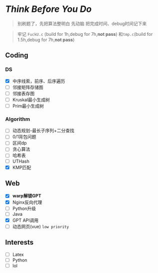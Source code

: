 # *Think Before You Do*

>别刷题了，先把算法整明白
>先动脑
>把完成时间、debug时间记下来
 
>牢记 `FuckU.c` (build for 1h,debug for 7h,**not pass**)
>和`tmp.c`(build for 1.5h,debug for 7h,**not pass**)

## Coding

### DS

- [x] 中序线索，前序、后序遍历
- [ ] 邻接矩阵存储图
- [ ] 邻接表存图
- [ ] Kruskal最小生成树
- [ ] Prim最小生成树

### Algorithm

- [ ] 动态规划-最长子序列+二分查找
- [ ] 0/1背包问题
- [ ] 区间dp
- [ ] 贪心算法
- [ ] 哈希表
- [ ] UTHash
- [x] KMP匹配

## Web

- [x] **warp解锁GPT**
- [x] Nginx反向代理
- [ ] Python升级
- [ ] Java
- [x] GPT API调用
- [ ] 动态网页(vue) `low priority`

## Interests

- [ ] Latex
- [ ] Python
- [ ]  lol
